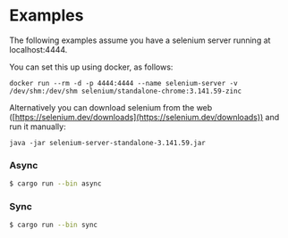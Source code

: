 # Examples

The following examples assume you have a selenium server running at localhost:4444.

You can set this up using docker, as follows:

    docker run --rm -d -p 4444:4444 --name selenium-server -v /dev/shm:/dev/shm selenium/standalone-chrome:3.141.59-zinc

Alternatively you can download selenium from the web ([https://selenium.dev/downloads](https://selenium.dev/downloads)) and run it manually:

    java -jar selenium-server-standalone-3.141.59.jar


### Async

```bash
$ cargo run --bin async
```

### Sync

```bash
$ cargo run --bin sync
```
